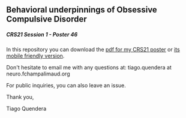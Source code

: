 ## Behavioral underpinnings of Obsessive Compulsive Disorder
##### CRS21 Session 1 - Poster 46

In this repository you can download the [pdf for my CRS21 poster](https://github.com/quendera/CRS21/raw/main/quendera_poster.pdf) or [its mobile friendly version](https://github.com/quendera/CRS21/raw/main/quendera_poster_a4.pdf).

Don't hesitate to email me with any questions at: tiago.quendera at neuro.fchampalimaud.org 

For public inquiries, you can also leave an issue. 

Thank you,

Tiago Quendera

